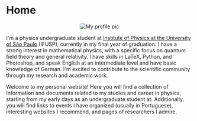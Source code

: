 # Home
<div align="center">
  <img src="/perfil.png" alt="My profile pic">
</div>

I'm a physics undergraduate student at [Institute of Physics at the University of São Paulo](http://portal.if.usp.br/ifusp/) (IFUSP), currently in my final year of graduation. I have a strong interest in mathematical physics, with a specific focus on quantum field theory and general relativity. I have skills in LaTeX, Python, and Photoshop, and speak English at an intermediate level and have basic knowledge of German. I'm excited to contribute to the scientific community through my research and academic work.

Welcome to my personal website! Here you will find a collection of information and documents related to my studies and career in physics, starting from my early days as an undergraduate student at. Additionally, you will find links to events I have organized (usually in Portuguese), interesting websites I recommend, and pages of researchers I admire.
